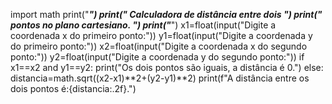 import math
print("_____________________________________")
print(" Calculadora de distância entre dois ")
print("     pontos no plano cartesiano.     ")
print("_____________________________________")
x1=float(input("Digite a coordenada x do primeiro ponto:"))
y1=float(input("Digite a coordenada y do primeiro ponto:"))
x2=float(input("Digite a coordenada x do segundo ponto:"))
y2=float(input("Digite a coordenada y do segundo ponto:"))
if x1==x2 and y1==y2:
    print("Os dois pontos são iguais, a distância é 0.")
else:
    distancia=math.sqrt((x2-x1)**2+(y2-y1)**2)
    print(f"A distância entre os dois pontos é:{distancia:.2f}.")
